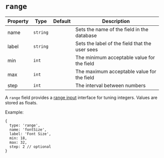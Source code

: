 # `range`

|  Property | Type   | Default | Description | 
|---|---|---|---|
| name | `string` | | Sets the name of the field in the database |
| label | `string` | | Sets the label of the field that the user sees |
| min | `int` |  | The minimum acceptable value for the field |
| max | `int` |  | The maximum acceptable value for the field |
| step | `int` |  | The interval between numbers |

A `range` field provides a [range input](https://developer.mozilla.org/en-US/docs/Web/HTML/Element/input/range) interface for tuning integers. Values are stored as floats.

Example:

```text
{
  type: 'range',
  name: 'fontSize',
  label: 'Font Size',
  min: 18,
  max: 32,
  step: 2 // optional
}
```